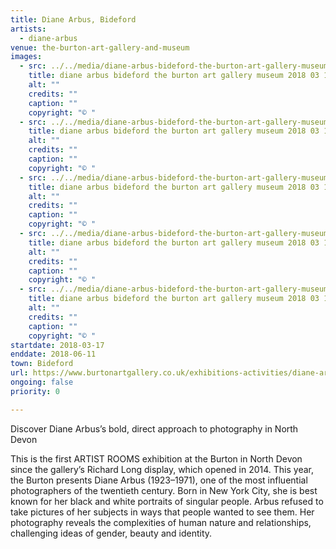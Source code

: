```yaml
---
title: Diane Arbus, Bideford
artists:
  - diane-arbus
venue: the-burton-art-gallery-and-museum
images:
  - src: ../../media/diane-arbus-bideford-the-burton-art-gallery-museum-2018-03-17-0.webp
    title: diane arbus bideford the burton art gallery museum 2018 03 17 0
    alt: ""
    credits: ""
    caption: ""
    copyright: "© "
  - src: ../../media/diane-arbus-bideford-the-burton-art-gallery-museum-2018-03-17-1.webp
    title: diane arbus bideford the burton art gallery museum 2018 03 17 1
    alt: ""
    credits: ""
    caption: ""
    copyright: "© "
  - src: ../../media/diane-arbus-bideford-the-burton-art-gallery-museum-2018-03-17-2.webp
    title: diane arbus bideford the burton art gallery museum 2018 03 17 2
    alt: ""
    credits: ""
    caption: ""
    copyright: "© "
  - src: ../../media/diane-arbus-bideford-the-burton-art-gallery-museum-2018-03-17-3.webp
    title: diane arbus bideford the burton art gallery museum 2018 03 17 3
    alt: ""
    credits: ""
    caption: ""
    copyright: "© "
  - src: ../../media/diane-arbus-bideford-the-burton-art-gallery-museum-2018-03-17-4.webp
    title: diane arbus bideford the burton art gallery museum 2018 03 17 4
    alt: ""
    credits: ""
    caption: ""
    copyright: "© "
startdate: 2018-03-17
enddate: 2018-06-11
town: Bideford
url: https://www.burtonartgallery.co.uk/exhibitions-activities/diane-arbus/
ongoing: false
priority: 0

---
```


Discover Diane Arbus’s bold, direct approach to photography in North Devon

This is the first ARTIST ROOMS exhibition at the Burton in North Devon since the gallery’s Richard Long display, which opened in 2014. This year, the Burton presents Diane Arbus (1923–1971), one of the most influential photographers of the twentieth century. Born in New York City, she is best known for her black and white portraits of singular people. Arbus refused to take pictures of her subjects in ways that people wanted to see them. Her photography reveals the complexities of human nature and relationships, challenging ideas of gender, beauty and identity.